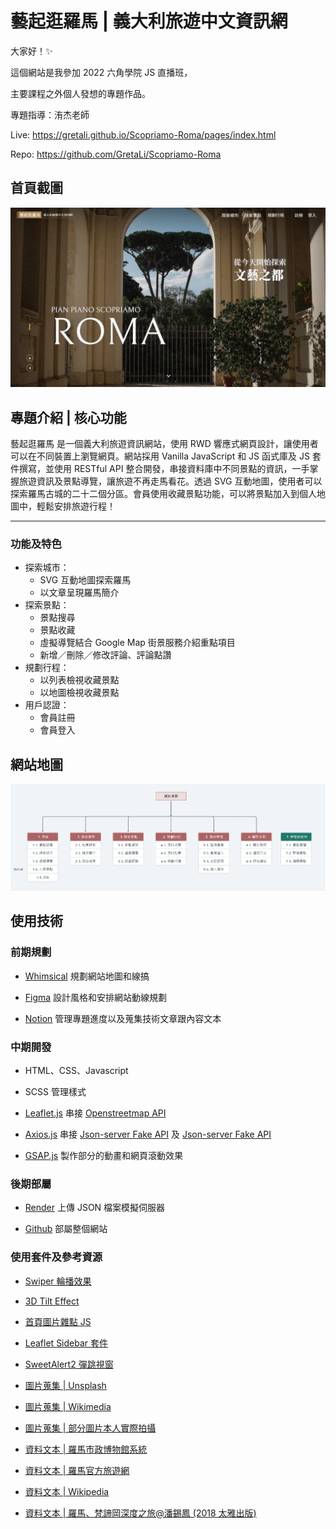 # 藝起逛羅馬 | 義大利旅遊中文資訊網

大家好！✨

這個網站是我參加 2022 六角學院 JS 直播班，

主要課程之外個人發想的專題作品。

專題指導：洧杰老師

Live: https://gretali.github.io/Scopriamo-Roma/pages/index.html

Repo: https://github.com/GretaLi/Scopriamo-Roma

## 首頁截圖

![](./screenshot.jpg)

## 專題介紹 | 核心功能

藝起逛羅馬 是一個義大利旅遊資訊網站，使用 RWD 響應式網頁設計，讓使用者可以在不同裝置上瀏覽網頁。網站採用 Vanilla JavaScript 和 JS 函式庫及 JS 套件撰寫，並使用 RESTful API 整合開發，串接資料庫中不同景點的資訊，一手掌握旅遊資訊及景點導覽，讓旅遊不再走馬看花。透過 SVG 互動地圖，使用者可以探索羅馬古城的二十二個分區。會員使用收藏景點功能，可以將景點加入到個人地圖中，輕鬆安排旅遊行程！

---

### 功能及特色
- 探索城市：
    - SVG 互動地圖探索羅馬
    - 以文章呈現羅馬簡介
- 探索景點：
    - 景點搜尋
    - 景點收藏
    - 虛擬導覽結合 Google Map 街景服務介紹重點項目
    - 新增／刪除／修改評論、評論點讚
- 規劃行程：
    - 以列表檢視收藏景點
    - 以地圖檢視收藏景點
- 用戶認證：
    - 會員註冊
    - 會員登入
## 網站地圖

![](./screenshot-sitemap.jpg)

## 使用技術

### 前期規劃

- [Whimsical](https://whimsical.com/) 規劃網站地圖和線搞

- [Figma](https://https://www.figma.com/) 設計風格和安排網站動線規劃

- [Notion](https://www.notion.so/) 管理專題進度以及蒐集技術文章跟內容文本

### 中期開發

- HTML、CSS、Javascript

- SCSS 管理樣式

- [Leaflet.js](https://leafletjs.com/) 串接 [Openstreetmap API](https://www.openstreetmap.org/)

- [Axios.js](https://axios-http.com/) 串接 [Json-server Fake API](https://github.com/typicode/json-server) 及 [Json-server Fake API](https://github.com/jeremyben/json-server-auth)

- [GSAP.js](https://greensock.com/gsap/) 製作部分的動畫和網頁滾動效果

### 後期部屬

- [Render](https://render.com/) 上傳 JSON 檔案模擬伺服器

- [Github](https://github.com/) 部屬整個網站

### 使用套件及參考資源

- [Swiper 輪播效果](https://swiperjs.com/)

- [3D Tilt Effect](https://github.com/gijsroge/tilt.js)

- [首頁圖片雜點 JS](https://codepen.io/mimikos/pen/QMjjzy)

- [Leaflet Sidebar 套件](https://github.com/Turbo87/leaflet-sidebar)

- [SweetAlert2 彈跳視窗](https://sweetalert2.github.io/)

- [圖片蒐集 | Unsplash](https://unsplash.com/)

- [圖片蒐集 | Wikimedia](https://commons.wikimedia.org/wiki/Main_Page)

- [圖片蒐集 | 部分圖片本人實際拍攝]()

- [資料文本 | 羅馬市政博物館系統](https://www.museiincomuneroma.it/it)

- [資料文本 | 羅馬官方旅遊網](https://www.turismoroma.it/)

- [資料文本 | Wikipedia](https://zh.wikipedia.org/)

- [資料文本 | 羅馬、梵諦岡深度之旅@潘錫鳳 (2018 太雅出版)](https://www.books.com.tw/products/0010777377)
